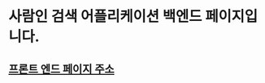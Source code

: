<h1> 사람인 검색 어플리케이션 백엔드 페이지입니다. </h1>

<h2><a href="https://github.com/hyeonahc/job-search">프론트 엔드 페이지 주소</a></h2>
